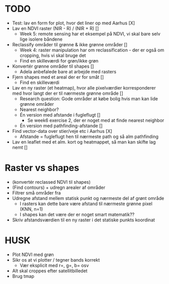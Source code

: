 # TODO
- Test: lav en form for plot, hvor det liner op med Aarhus [X]
- Lav en NDVI raster (NIR - R) / (NIR + R) []
  - Week 5: remote sensing har et eksempel på NDVI, vi skal bare selv lige isolere båndene
- Reclassify områder til grønne & ikke grønne områder []
  - Week 4: raster manipulation har om reclassification - der er også om cropping, hvis vi skal bruge det
  - Find en skilleværdi for grøn/ikke grøn
- Konvertér grønne områder til shapes []
  - Adela anbefalede bare at arbejde med rasters
- Fjern shapes med et areal der er for småt []
  - Find en skilleværdi
- Lav en ny raster (et heatmap), hvor alle pixelværdier korresponderer med hvor langt der er til nærmeste grønne område []
  - Research question: Gode områder at købe bolig hvis man kan lide grønne områder
  - Nearest neighbor?
  - Én version med afstande i fugleflugt []
    - Se week6 exercise 2, der er noget med at finde nearest neighbor
  - Én version med pathfinding-afstande []
- Find vector-data over stier/veje etc i Aarhus [X]
  - Afstande = fugleflugt hen til nærmeste path og så alm pathfinding
- Lav en leaflet med et alm. kort og heatmappet, så man kan skifte lag nemt []

# Raster vs shapes
- (konvertér reclassed NDVI til shapes)
- (Find contours) + udregn arealer af områder
- Filtrer små områder fra
- Udregne afstand mellem statisk punkt og nærmeste del af grønt område
  - I rasters kan dette bare være afstand til nærmeste grønne pixel (KNN, n=1)
  - I shapes kan det være der er noget smart matematik??
- Skriv afstandsværdien til en ny raster i det statiske punkts koordinat

# HUSK
- Plot NDVI med grøn
- Sikr os at vi plotter / tegner bands korrekt
  - Vær eksplicit med r=, g=, b= osv
- Alt skal croppes efter satellitbilledet
- Brug tmap